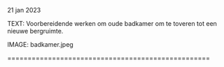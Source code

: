 21 jan 2023

TEXT: Voorbereidende werken om oude badkamer om te toveren tot een nieuwe bergruimte.

IMAGE: badkamer.jpeg

==================================================